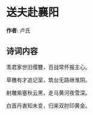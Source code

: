 # 送夫赴襄阳

**作者**: 卢氏

## 诗词内容

羡君家世旧缨簪，百战常怀报主心。

草檄有才追记室，筑台无路继淮阴。

射雕紫塞秋云黑，走马黄河夜雪深。

白首丹衷知未变，归来双肘印黄金。

